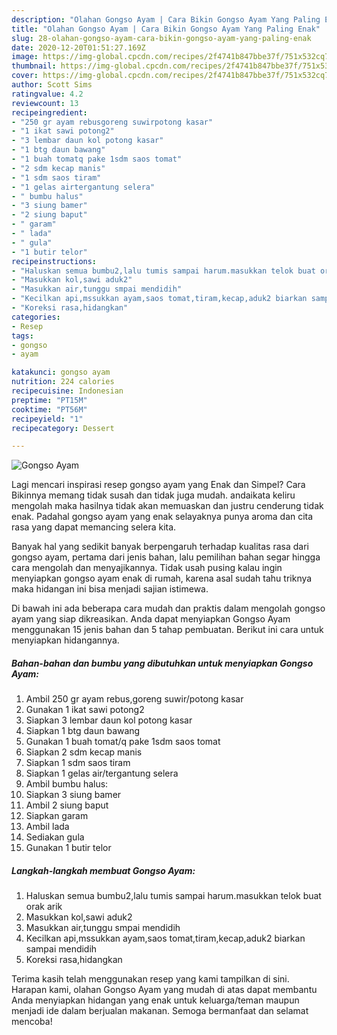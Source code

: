 ```yaml
---
description: "Olahan Gongso Ayam | Cara Bikin Gongso Ayam Yang Paling Enak"
title: "Olahan Gongso Ayam | Cara Bikin Gongso Ayam Yang Paling Enak"
slug: 28-olahan-gongso-ayam-cara-bikin-gongso-ayam-yang-paling-enak
date: 2020-12-20T01:51:27.169Z
image: https://img-global.cpcdn.com/recipes/2f4741b847bbe37f/751x532cq70/gongso-ayam-foto-resep-utama.jpg
thumbnail: https://img-global.cpcdn.com/recipes/2f4741b847bbe37f/751x532cq70/gongso-ayam-foto-resep-utama.jpg
cover: https://img-global.cpcdn.com/recipes/2f4741b847bbe37f/751x532cq70/gongso-ayam-foto-resep-utama.jpg
author: Scott Sims
ratingvalue: 4.2
reviewcount: 13
recipeingredient:
- "250 gr ayam rebusgoreng suwirpotong kasar"
- "1 ikat sawi potong2"
- "3 lembar daun kol potong kasar"
- "1 btg daun bawang"
- "1 buah tomatq pake 1sdm saos tomat"
- "2 sdm kecap manis"
- "1 sdm saos tiram"
- "1 gelas airtergantung selera"
- " bumbu halus"
- "3 siung bamer"
- "2 siung baput"
- " garam"
- " lada"
- " gula"
- "1 butir telor"
recipeinstructions:
- "Haluskan semua bumbu2,lalu tumis sampai harum.masukkan telok buat orak arik"
- "Masukkan kol,sawi aduk2"
- "Masukkan air,tunggu smpai mendidih"
- "Kecilkan api,mssukkan ayam,saos tomat,tiram,kecap,aduk2 biarkan sampai mendidih"
- "Koreksi rasa,hidangkan"
categories:
- Resep
tags:
- gongso
- ayam

katakunci: gongso ayam 
nutrition: 224 calories
recipecuisine: Indonesian
preptime: "PT15M"
cooktime: "PT56M"
recipeyield: "1"
recipecategory: Dessert

---
```



![Gongso Ayam](https://img-global.cpcdn.com/recipes/2f4741b847bbe37f/751x532cq70/gongso-ayam-foto-resep-utama.jpg)

Lagi mencari inspirasi resep gongso ayam yang Enak dan Simpel? Cara Bikinnya memang tidak susah dan tidak juga mudah. andaikata keliru mengolah maka hasilnya tidak akan memuaskan dan justru cenderung tidak enak. Padahal gongso ayam yang enak selayaknya punya aroma dan cita rasa yang dapat memancing selera kita.



Banyak hal yang sedikit banyak berpengaruh terhadap kualitas rasa dari gongso ayam, pertama dari jenis bahan, lalu pemilihan bahan segar hingga cara mengolah dan menyajikannya. Tidak usah pusing kalau ingin menyiapkan gongso ayam enak di rumah, karena asal sudah tahu triknya maka hidangan ini bisa menjadi sajian istimewa.


Di bawah ini ada beberapa cara mudah dan praktis dalam mengolah gongso ayam yang siap dikreasikan. Anda dapat menyiapkan Gongso Ayam menggunakan 15 jenis bahan dan 5 tahap pembuatan. Berikut ini cara untuk menyiapkan hidangannya.

<!--inarticleads1-->

##### Bahan-bahan dan bumbu yang dibutuhkan untuk menyiapkan Gongso Ayam:

1. Ambil 250 gr ayam rebus,goreng suwir/potong kasar
1. Gunakan 1 ikat sawi potong2
1. Siapkan 3 lembar daun kol potong kasar
1. Siapkan 1 btg daun bawang
1. Gunakan 1 buah tomat/q pake 1sdm saos tomat
1. Siapkan 2 sdm kecap manis
1. Siapkan 1 sdm saos tiram
1. Siapkan 1 gelas air/tergantung selera
1. Ambil  bumbu halus:
1. Siapkan 3 siung bamer
1. Ambil 2 siung baput
1. Siapkan  garam
1. Ambil  lada
1. Sediakan  gula
1. Gunakan 1 butir telor




<!--inarticleads2-->

##### Langkah-langkah membuat Gongso Ayam:

1. Haluskan semua bumbu2,lalu tumis sampai harum.masukkan telok buat orak arik
1. Masukkan kol,sawi aduk2
1. Masukkan air,tunggu smpai mendidih
1. Kecilkan api,mssukkan ayam,saos tomat,tiram,kecap,aduk2 biarkan sampai mendidih
1. Koreksi rasa,hidangkan




Terima kasih telah menggunakan resep yang kami tampilkan di sini. Harapan kami, olahan Gongso Ayam yang mudah di atas dapat membantu Anda menyiapkan hidangan yang enak untuk keluarga/teman maupun menjadi ide dalam berjualan makanan. Semoga bermanfaat dan selamat mencoba!
